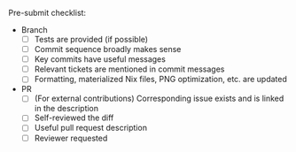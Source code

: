<!--
IMPORTANT: if you are an external contributor, make sure you have read the "External contributors" section of CONTRIBUTING.

Here are some checklists you may like to use. Use your judgement.

This is just a checklist, all the normative suggestions are covered in more detail in CONTRIBUTING.
-->
Pre-submit checklist:
- Branch
    - [ ] Tests are provided (if possible)
    - [ ] Commit sequence broadly makes sense
    - [ ] Key commits have useful messages
    - [ ] Relevant tickets are mentioned in commit messages
    - [ ] Formatting, materialized Nix files, PNG optimization, etc. are updated
- PR
    - [ ] (For external contributions) Corresponding issue exists and is linked in the description
    - [ ] Self-reviewed the diff
    - [ ] Useful pull request description
    - [ ] Reviewer requested
